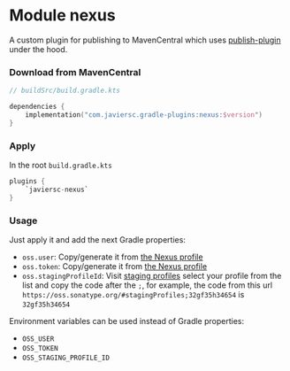 # Module nexus

A custom plugin for publishing to MavenCentral which uses
[publish-plugin](https://github.com/gradle-nexus/publish-plugin) under the hood.

### Download from MavenCentral

```kotlin
// buildSrc/build.gradle.kts

dependencies {
    implementation("com.javiersc.gradle-plugins:nexus:$version")
}
```

### Apply

In the root `build.gradle.kts`

```kotlin
plugins {
    `javiersc-nexus`
}
```

### Usage

Just apply it and add the next Gradle properties:

- `oss.user`: Copy/generate it from
  [the Nexus profile](https://oss.sonatype.org/#profile;User%20Token)
- `oss.token`: Copy/generate it from
  [the Nexus profile](https://oss.sonatype.org/#profile;User%20Token)
- `oss.stagingProfileId`: Visit [staging profiles](https://oss.sonatype.org/#stagingProfiles) select
  your profile from the list and copy the code after the `;`, for example, the code from this url
  `https://oss.sonatype.org/#stagingProfiles;32gf35h34654` is `32gf35h34654`

Environment variables can be used instead of Gradle properties:

- `OSS_USER`
- `OSS_TOKEN`
- `OSS_STAGING_PROFILE_ID`
